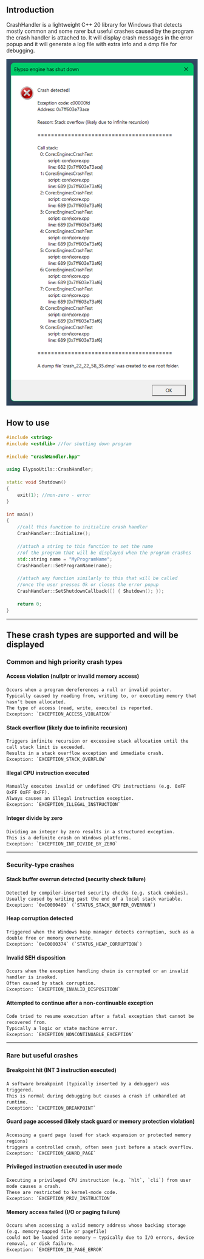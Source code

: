 ## Introduction

CrashHandler is a lightweight C++ 20 library for Windows that detects mostly common and some rarer but useful crashes caused by the program the crash handler is attached to. It will display crash messages in the error popup and it will generate a log file with extra info and a dmp file for debugging.

![Crash Screenshot](images/crash_popup.png)

## How to use

```cpp
#include <string>
#include <cstdlib> //for shutting down program

#include "crashHandler.hpp"

using ElypsoUtils::CrashHandler;

static void Shutdown()
{
    exit(1); //non-zero - error
}

int main()
{
    //call this function to initialize crash handler
    CrashHandler::Initialize();

    //attach a string to this function to set the name
    //of the program that will be displayed when the program crashes
    std::string name = "MyProgramName";
    CrashHandler::SetProgramName(name);

    //attach any function similarly to this that will be called
    //once the user presses Ok or closes the error popup
    CrashHandler::SetShutdownCallback([] { Shutdown(); });

    return 0;
}
```

---

## These crash types are supported and will be displayed

### Common and high priority crash types

#### Access violation (nullptr or invalid memory access)

    Occurs when a program dereferences a null or invalid pointer.  
    Typically caused by reading from, writing to, or executing memory that hasn’t been allocated.  
    The type of access (read, write, execute) is reported.  
    Exception: `EXCEPTION_ACCESS_VIOLATION`

#### Stack overflow (likely due to infinite recursion)

    Triggers infinite recursion or excessive stack allocation until the call stack limit is exceeded.  
    Results in a stack overflow exception and immediate crash.  
    Exception: `EXCEPTION_STACK_OVERFLOW`

#### Illegal CPU instruction executed

    Manually executes invalid or undefined CPU instructions (e.g. 0xFF 0xFF 0xFF 0xFF).  
    Always causes an illegal instruction exception.  
    Exception: `EXCEPTION_ILLEGAL_INSTRUCTION`

#### Integer divide by zero

    Dividing an integer by zero results in a structured exception.  
    This is a definite crash on Windows platforms.  
    Exception: `EXCEPTION_INT_DIVIDE_BY_ZERO`

---

### Security-type crashes

#### Stack buffer overrun detected (security check failure)

    Detected by compiler-inserted security checks (e.g. stack cookies).  
    Usually caused by writing past the end of a local stack variable.  
    Exception: `0xC0000409` (`STATUS_STACK_BUFFER_OVERRUN`)

#### Heap corruption detected

    Triggered when the Windows heap manager detects corruption, such as a double free or memory overwrite.  
    Exception: `0xC0000374` (`STATUS_HEAP_CORRUPTION`)

#### Invalid SEH disposition

    Occurs when the exception handling chain is corrupted or an invalid handler is invoked.  
    Often caused by stack corruption.  
    Exception: `EXCEPTION_INVALID_DISPOSITION`

#### Attempted to continue after a non-continuable exception

    Code tried to resume execution after a fatal exception that cannot be recovered from.  
    Typically a logic or state machine error.  
    Exception: `EXCEPTION_NONCONTINUABLE_EXCEPTION`

---

### Rare but useful crashes

#### Breakpoint hit (INT 3 instruction executed)

    A software breakpoint (typically inserted by a debugger) was triggered.  
    This is normal during debugging but causes a crash if unhandled at runtime.  
    Exception: `EXCEPTION_BREAKPOINT`

#### Guard page accessed (likely stack guard or memory protection violation)

    Accessing a guard page (used for stack expansion or protected memory regions)  
    triggers a controlled crash, often seen just before a stack overflow.  
    Exception: `EXCEPTION_GUARD_PAGE`

#### Privileged instruction executed in user mode

    Executing a privileged CPU instruction (e.g. `hlt`, `cli`) from user mode causes a crash.  
    These are restricted to kernel-mode code.  
    Exception: `EXCEPTION_PRIV_INSTRUCTION`

#### Memory access failed (I/O or paging failure)

    Occurs when accessing a valid memory address whose backing storage (e.g. memory-mapped file or pagefile)  
    could not be loaded into memory — typically due to I/O errors, device removal, or disk failure.  
    Exception: `EXCEPTION_IN_PAGE_ERROR`
